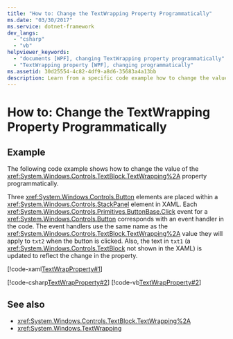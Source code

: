 ```yaml
---
title: "How to: Change the TextWrapping Property Programmatically"
ms.date: "03/30/2017"
ms.service: dotnet-framework
dev_langs: 
  - "csharp"
  - "vb"
helpviewer_keywords: 
  - "documents [WPF], changing TextWrapping property programmatically"
  - "TextWrapping property [WPF], changing programmatically"
ms.assetid: 30d25554-4c82-4df9-a8d6-35683a4a13bb
description: Learn from a specific code example how to change the value of the TextWrapping property programmatically.
---
```

# How to: Change the TextWrapping Property Programmatically

## Example

The following code example shows how to change the value of the <xref:System.Windows.Controls.TextBlock.TextWrapping%2A> property programmatically.

Three <xref:System.Windows.Controls.Button> elements are placed within a <xref:System.Windows.Controls.StackPanel> element in XAML. Each <xref:System.Windows.Controls.Primitives.ButtonBase.Click> event for a <xref:System.Windows.Controls.Button> corresponds with an event handler in the code. The event handlers use the same name as the <xref:System.Windows.Controls.TextBlock.TextWrapping%2A> value they will apply to `txt2` when the button is clicked. Also, the text in `txt1` (a <xref:System.Windows.Controls.TextBlock> not shown in the XAML) is updated to reflect the change in the property.

[!code-xaml[TextWrapProperty#1](~/samples/snippets/visualbasic/VS_Snippets_Wpf/TextWrapProperty/VisualBasic/Pane1.xaml#1)]

[!code-csharp[TextWrapProperty#2](~/samples/snippets/csharp/VS_Snippets_Wpf/TextWrapProperty/CSharp/Window1.xaml.cs#2)]
[!code-vb[TextWrapProperty#2](~/samples/snippets/visualbasic/VS_Snippets_Wpf/TextWrapProperty/VisualBasic/Pane1.xaml.vb#2)]

## See also

- <xref:System.Windows.Controls.TextBlock.TextWrapping%2A>
- <xref:System.Windows.TextWrapping>
